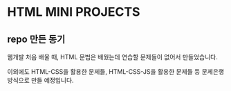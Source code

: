 # HTML MINI PROJECTS

## repo 만든 동기

웹개발 처음 배울 때, HTML 문법은 배웠는데 연습할 문제들이 없어서 만들었습니다.

이외에도 HTML-CSS을 활용한 문제들, HTML-CSS-JS을 활용한 문제들 등 문제은행 방식으로 만들 예정입니다.
